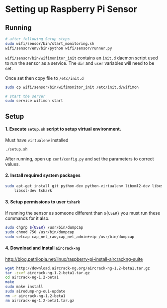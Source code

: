 Setting up Raspberry Pi Sensor
==========

## Running

```bash
# after following Setup steps
sudo wifi/sensor/bin/start_monitoring.sh
wifi/sensor/env/bin/python wifi/sensor/runner.py
```
`wifi/sensor/bin/wifimonitor_init` contains an `init.d`
daemon script used to run the sensor as a service.
The `dir` and `user` variables will need to be set.

Once set then copy file to `/etc/init.d`
```bash
sudo cp wifi/sensor/bin/wifimonitor_init /etc/init.d/wifimon

# start the server
sudo service wifimon start
```

## Setup

#### 1. Execute `setup.sh` script to setup virtual environment.
Must have `virtualenv` installed
```bash
./setup.sh
```
After running, open up `conf/config.py` and set the parameters to correct values.

#### 2. Install required system packages
```bash
sudo apt-get install git python-dev python-virtualenv libxml2-dev libxslt-dev \
    libssl-dev tshark
```

#### 3. Setup permissions to user `tshark`
If running the sensor as someone different than `${USER}` you must run these
commands for it also.
```bash
sudo chgrp ${USER} /usr/bin/dumpcap
sudo chmod 750 /usr/bin/dumpcap
sudo setcap cap_net_raw,cap_net_admin+eip /usr/bin/dumpcap
```

#### 4. Download and install `aircrack-ng`
http://blog.petrilopia.net/linux/raspberry-pi-install-aircrackng-suite
```bash
wget http://download.aircrack-ng.org/aircrack-ng-1.2-beta1.tar.gz
tar -zxvf aircrack-ng-1.2-beta1.tar.gz
cd aircrack-ng-1.2-beta1
make
sudo make install
sudo airodump-ng-oui-update
rm -r aircrack-ng-1.2-beta1
rm aircrack-ng-1.2-beta1.tar.gz
```
